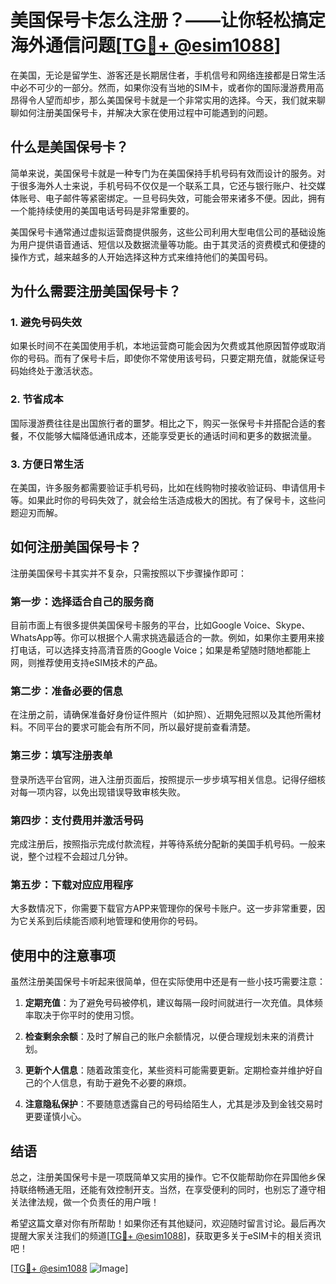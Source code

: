 # 美国保号卡怎么注册？——让你轻松搞定海外通信问题[[TG💪+ @esim1088](https://t.me/s/esim1088)]

在美国，无论是留学生、游客还是长期居住者，手机信号和网络连接都是日常生活中必不可少的一部分。然而，如果你没有当地的SIM卡，或者你的国际漫游费用高昂得令人望而却步，那么美国保号卡就是一个非常实用的选择。今天，我们就来聊聊如何注册美国保号卡，并解决大家在使用过程中可能遇到的问题。

## 什么是美国保号卡？

简单来说，美国保号卡就是一种专门为在美国保持手机号码有效而设计的服务。对于很多海外人士来说，手机号码不仅仅是一个联系工具，它还与银行账户、社交媒体账号、电子邮件等紧密绑定。一旦号码失效，可能会带来诸多不便。因此，拥有一个能持续使用的美国电话号码是非常重要的。

美国保号卡通常通过虚拟运营商提供服务，这些公司利用大型电信公司的基础设施为用户提供语音通话、短信以及数据流量等功能。由于其灵活的资费模式和便捷的操作方式，越来越多的人开始选择这种方式来维持他们的美国号码。

## 为什么需要注册美国保号卡？

### 1. **避免号码失效**
   如果长时间不在美国使用手机，本地运营商可能会因为欠费或其他原因暂停或取消你的号码。而有了保号卡后，即使你不常使用该号码，只要定期充值，就能保证号码始终处于激活状态。

### 2. **节省成本**
   国际漫游费往往是出国旅行者的噩梦。相比之下，购买一张保号卡并搭配合适的套餐，不仅能够大幅降低通讯成本，还能享受更长的通话时间和更多的数据流量。

### 3. **方便日常生活**
   在美国，许多服务都需要验证手机号码，比如在线购物时接收验证码、申请信用卡等。如果此时你的号码失效了，就会给生活造成极大的困扰。有了保号卡，这些问题迎刃而解。

## 如何注册美国保号卡？

注册美国保号卡其实并不复杂，只需按照以下步骤操作即可：

### 第一步：选择适合自己的服务商
目前市面上有很多提供美国保号卡服务的平台，比如Google Voice、Skype、WhatsApp等。你可以根据个人需求挑选最适合的一款。例如，如果你主要用来接打电话，可以选择支持高清音质的Google Voice；如果是希望随时随地都能上网，则推荐使用支持eSIM技术的产品。

### 第二步：准备必要的信息
在注册之前，请确保准备好身份证件照片（如护照）、近期免冠照以及其他所需材料。不同平台的要求可能会有所不同，所以最好提前查看清楚。

### 第三步：填写注册表单
登录所选平台官网，进入注册页面后，按照提示一步步填写相关信息。记得仔细核对每一项内容，以免出现错误导致审核失败。

### 第四步：支付费用并激活号码
完成注册后，按照指示完成付款流程，并等待系统分配新的美国手机号码。一般来说，整个过程不会超过几分钟。

### 第五步：下载对应应用程序
大多数情况下，你需要下载官方APP来管理你的保号卡账户。这一步非常重要，因为它关系到后续能否顺利地管理和使用你的号码。

## 使用中的注意事项

虽然注册美国保号卡听起来很简单，但在实际使用中还是有一些小技巧需要注意：

1. **定期充值**：为了避免号码被停机，建议每隔一段时间就进行一次充值。具体频率取决于你平时的使用习惯。
   
2. **检查剩余余额**：及时了解自己的账户余额情况，以便合理规划未来的消费计划。

3. **更新个人信息**：随着政策变化，某些资料可能需要更新。定期检查并维护好自己的个人信息，有助于避免不必要的麻烦。

4. **注意隐私保护**：不要随意透露自己的号码给陌生人，尤其是涉及到金钱交易时更要谨慎小心。

## 结语

总之，注册美国保号卡是一项既简单又实用的操作。它不仅能帮助你在异国他乡保持联络畅通无阻，还能有效控制开支。当然，在享受便利的同时，也别忘了遵守相关法律法规，做一个负责任的用户哦！

希望这篇文章对你有所帮助！如果你还有其他疑问，欢迎随时留言讨论。最后再次提醒大家关注我们的频道[[TG💪+ @esim1088](https://t.me/s/esim1088)]，获取更多关于eSIM卡的相关资讯吧！

[[TG💪+ @esim1088](https://t.me/s/esim1088) ![Image](https://i.postimg.cc/4NQfJmqS/Snipaste-2025-05-13-00-14-12.png)]